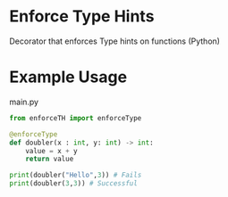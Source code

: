 # Enforce Type Hints
Decorator that enforces Type hints on functions (Python)

# Example Usage
main.py
```py
from enforceTH import enforceType

@enforceType
def doubler(x : int, y: int) -> int:
	value = x + y
	return value

print(doubler("Hello",3)) # Fails
print(doubler(3,3)) # Successful

```


